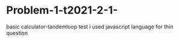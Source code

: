 # Problem-1-t2021-2-1-
basic calculator-tandemloop test
i used javascript language for thin question

